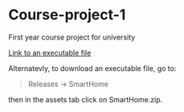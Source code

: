 # Course-project-1
First year course project for university

[Link to an executable file](Releases/tag/SmartHome)

Alternatevly, to download an executable file, go to:

> Releases -> SmartHome

then in the assets tab click on SmartHome.zip.

